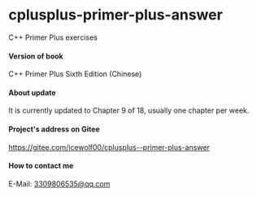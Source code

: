 # cplusplus-primer-plus-answer
C++ Primer Plus exercises

#### Version of book
C++ Primer Plus Sixth Edition (Chinese)

#### About update
It is currently updated to Chapter 9 of 18, usually one chapter per week.

#### Project's address on Gitee
https://gitee.com/icewolf00/cplusplus--primer-plus-answer

#### How to contact me
E-Mail: 3309806535@qq.com